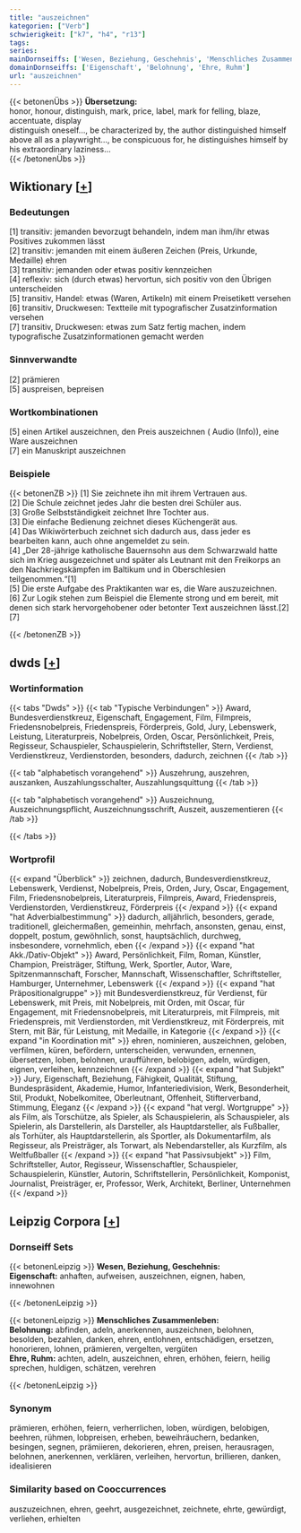 ```yaml
---
title: "auszeichnen"
kategorien: ["Verb"]
schwierigkeit: ["k7", "h4", "r13"]
tags:
series:
mainDornseiffs: ['Wesen, Beziehung, Geschehnis', 'Menschliches Zusammenleben']
domainDornseiffs: ['Eigenschaft', 'Belohnung', 'Ehre, Ruhm']
url: "auszeichnen"
---
```


{{< betonenÜbs >}}
**Übersetzung:**  
honor, honour, distinguish, mark, price, label, mark for felling, blaze, accentuate, display  
distinguish oneself..., be characterized by, the author distinguished himself above all as a playwright..., be conspicuous for, he distinguishes himself by his extraordinary laziness...  
{{< /betonenÜbs >}}

## Wiktionary [[+](https://de.wiktionary.org/wiki/auszeichnen)]

### Bedeutungen
[1] transitiv: jemanden bevorzugt behandeln, indem man ihm/ihr etwas Positives zukommen lässt  
[2] transitiv: jemanden mit einem äußeren Zeichen (Preis, Urkunde, Medaille) ehren  
[3] transitiv: jemanden oder etwas positiv kennzeichen  
[4] reflexiv: sich (durch etwas) hervortun, sich positiv von den Übrigen unterscheiden  
[5] transitiv, Handel: etwas (Waren, Artikeln) mit einem Preisetikett versehen  
[6] transitiv, Druckwesen: Textteile mit typografischer Zusatzinformation versehen  
[7] transitiv, Druckwesen: etwas zum Satz fertig machen, indem typografische Zusatzinformationen gemacht werden  

### Sinnverwandte
[2] prämieren  
[5] auspreisen, bepreisen  

### Wortkombinationen
[5] einen Artikel auszeichnen, den Preis auszeichnen ( Audio (Info)), eine Ware auszeichnen  
[7] ein Manuskript auszeichnen  

### Beispiele
{{< betonenZB >}}
[1] Sie zeichnete ihn mit ihrem Vertrauen aus.  
[2] Die Schule zeichnet jedes Jahr die besten drei Schüler aus.  
[3] Große Selbstständigkeit zeichnet Ihre Tochter aus.  
[3] Die einfache Bedienung zeichnet dieses Küchengerät aus.  
[4] Das Wikiwörterbuch zeichnet sich dadurch aus, dass jeder es bearbeiten kann, auch ohne angemeldet zu sein.  
[4] „Der 28-jährige katholische Bauernsohn aus dem Schwarzwald hatte sich im Krieg ausgezeichnet und später als Leutnant mit den Freikorps an den Nachkriegskämpfen im Baltikum und in Oberschlesien teilgenommen.“[1]  
[5] Die erste Aufgabe des Praktikanten war es, die Ware auszuzeichnen.  
[6] Zur Logik stehen zum Beispiel die Elemente strong und em bereit, mit denen sich stark hervorgehobener oder betonter Text auszeichnen lässt.[2]  
[7]  

{{< /betonenZB >}}


## dwds [[+](https://www.dwds.de/wb/auszeichnen)]

### Wortinformation
{{< tabs "Dwds" >}}
{{< tab "Typische Verbindungen" >}}
Award, Bundesverdienstkreuz, Eigenschaft, Engagement, Film, Filmpreis, Friedensnobelpreis, Friedenspreis, Förderpreis, Gold, Jury, Lebenswerk, Leistung, Literaturpreis, Nobelpreis, Orden, Oscar, Persönlichkeit, Preis, Regisseur, Schauspieler, Schauspielerin, Schriftsteller, Stern, Verdienst, Verdienstkreuz, Verdienstorden, besonders, dadurch, zeichnen
{{< /tab >}}

{{< tab "alphabetisch vorangehend" >}}
Auszehrung, auszehren, auszanken, Auszahlungsschalter, Auszahlungsquittung
{{< /tab >}}

{{< tab "alphabetisch vorangehend" >}}
Auszeichnung, Auszeichnungspflicht, Auszeichnungsschrift, Auszeit, auszementieren
{{< /tab >}}

{{< /tabs >}}

### Wortprofil
{{< expand "Überblick" >}} zeichnen, dadurch, Bundesverdienstkreuz, Lebenswerk, Verdienst, Nobelpreis, Preis, Orden, Jury, Oscar, Engagement, Film, Friedensnobelpreis, Literaturpreis, Filmpreis, Award, Friedenspreis, Verdienstorden, Verdienstkreuz, Förderpreis {{< /expand >}}
{{< expand "hat Adverbialbestimmung" >}} dadurch, alljährlich, besonders, gerade, traditionell, gleichermaßen, gemeinhin, mehrfach, ansonsten, genau, einst, doppelt, postum, gewöhnlich, sonst, hauptsächlich, durchweg, insbesondere, vornehmlich, eben {{< /expand >}}
{{< expand "hat Akk./Dativ-Objekt" >}} Award, Persönlichkeit, Film, Roman, Künstler, Champion, Preisträger, Stiftung, Werk, Sportler, Autor, Ware, Spitzenmannschaft, Forscher, Mannschaft, Wissenschaftler, Schriftsteller, Hamburger, Unternehmer, Lebenswerk {{< /expand >}}
{{< expand "hat Präpositionalgruppe" >}} mit Bundesverdienstkreuz, für Verdienst, für Lebenswerk, mit Preis, mit Nobelpreis, mit Orden, mit Oscar, für Engagement, mit Friedensnobelpreis, mit Literaturpreis, mit Filmpreis, mit Friedenspreis, mit Verdienstorden, mit Verdienstkreuz, mit Förderpreis, mit Stern, mit Bär, für Leistung, mit Medaille, in Kategorie {{< /expand >}}
{{< expand "in Koordination mit" >}} ehren, nominieren, auszeichnen, geloben, verfilmen, küren, befördern, unterscheiden, verwunden, ernennen, übersetzen, loben, belohnen, uraufführen, belobigen, adeln, würdigen, eignen, verleihen, kennzeichnen {{< /expand >}}
{{< expand "hat Subjekt" >}} Jury, Eigenschaft, Beziehung, Fähigkeit, Qualität, Stiftung, Bundespräsident, Akademie, Humor, Infanteriedivision, Werk, Besonderheit, Stil, Produkt, Nobelkomitee, Oberleutnant, Offenheit, Stifterverband, Stimmung, Eleganz {{< /expand >}}
{{< expand "hat vergl. Wortgruppe" >}} als Film, als Torschütze, als Spieler, als Schauspielerin, als Schauspieler, als Spielerin, als Darstellerin, als Darsteller, als Hauptdarsteller, als Fußballer, als Torhüter, als Hauptdarstellerin, als Sportler, als Dokumentarfilm, als Regisseur, als Preisträger, als Torwart, als Nebendarsteller, als Kurzfilm, als Weltfußballer {{< /expand >}}
{{< expand "hat Passivsubjekt" >}} Film, Schriftsteller, Autor, Regisseur, Wissenschaftler, Schauspieler, Schauspielerin, Künstler, Autorin, Schriftstellerin, Persönlichkeit, Komponist, Journalist, Preisträger, er, Professor, Werk, Architekt, Berliner, Unternehmen {{< /expand >}}

## Leipzig Corpora [[+](https://corpora.uni-leipzig.de/en/res?word=auszeichnen&corpusId=deu_newscrawl-public_2018)]

### Dornseiff Sets
{{< betonenLeipzig >}}
**Wesen, Beziehung, Geschehnis:**  
**Eigenschaft:** anhaften, aufweisen, auszeichnen, eignen, haben, innewohnen  

{{< /betonenLeipzig >}}


{{< betonenLeipzig >}}
**Menschliches Zusammenleben:**  
**Belohnung:** abfinden, adeln, anerkennen, auszeichnen, belohnen, besolden, bezahlen, danken, ehren, entlohnen, entschädigen, ersetzen, honorieren, lohnen, prämieren, vergelten, vergüten  
**Ehre, Ruhm:** achten, adeln, auszeichnen, ehren, erhöhen, feiern, heilig sprechen, huldigen, schätzen, verehren  

{{< /betonenLeipzig >}}

### Synonym
prämieren, erhöhen, feiern, verherrlichen, loben, würdigen, belobigen, beehren, rühmen, lobpreisen, erheben, beweihräuchern, bedanken, besingen, segnen, prämiieren, dekorieren, ehren, preisen, herausragen, belohnen, anerkennen, verklären, verleihen, hervortun, brillieren, danken, idealisieren


### Similarity based on Cooccurrences
auszuzeichnen, ehren, geehrt, ausgezeichnet, zeichnete, ehrte, gewürdigt, verliehen, erhielten

